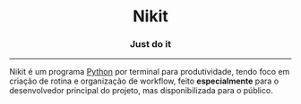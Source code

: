<h1 align="center">Nikit</h1>
<h3 align="center">Just do it</h3>

---

Nikit é um programa [Python](https://www.python.org/) por terminal para produtividade, tendo foco em criação de rotina e organização de workflow, feito **especialmente** para o desenvolvedor principal do projeto, mas disponibilizada para o público.